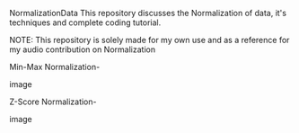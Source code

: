 NormalizationData
This repository discusses the Normalization of data, it's techniques and complete coding tutorial.

NOTE:
This repository is solely made for my own use and as a reference for my audio contribution on Normalization

Min-Max Normalization-

image

Z-Score Normalization-

image
